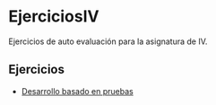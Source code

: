 # EjerciciosIV
Ejercicios de auto evaluación para la asignatura de IV.

## Ejercicios

- [Desarrollo basado en pruebas](ejercicios/tdd.md)


